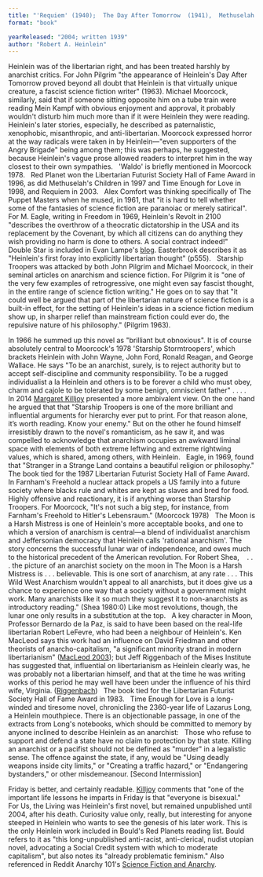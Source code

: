 ```yaml
---
title: "'Requiem' (1940);  The Day After Tomorrow  (1941),  Methuselah's Children   (1941/1958);   'Waldo' (1942); Red Planet   (1949); The Puppet  Masters   (1951); Revolt in 2100  (1953);  Double Star  (1956); Starship Troopers (1959); Stranger in a Strange Land   (1961); Farnham's Freehold (1964);  The Moon is a Harsh Mistress  (1966);  Time Enough for Love (1973); Friday (1982); For Us, the Living"
format: "book"

yearReleased: "2004; written 1939"
author: "Robert A. Heinlein"
---
```

Heinlein was of the libertarian right, and has been treated harshly by anarchist critics.  For John Pilgrim "the appearance of Heinlein's Day After Tomorrow  proved beyond all doubt that Heinlein is that virtually unique creature, a fascist science fiction writer" (1963). Michael Moorcock, similarly, said that if someone sitting opposite him on a tube train were reading Mein Kampf with obvious enjoyment and approval, it probably wouldn't disturb him much more than if it were Heinlein they were reading. Heinlein's later stories, especially, he described as paternalistic, xenophobic, misanthropic, and anti-libertarian. Moorcock  expressed horror at the way radicals were taken in by Heinlein—"even supporters  of the Angry Brigade" being among them; this was perhaps, he suggested, because  Heinlein's vague prose allowed readers to interpret him in the way closest to  their own sympathies.
 
'Waldo' is briefly mentioned in Moorcock  1978.
 
Red Planet won the Libertarian  Futurist Society Hall of Fame Award in 1996, as did Methuselah's Children  in 1997 and Time Enough for Love in 1998, and Requiem in 2003.
 
Alex Comfort was thinking specifically of  The Puppet Masters when he mused, in 1961, that "it is hard to tell whether  some of the fantasies of science fiction are paranoiac or merely satirical".
 
For M. Eagle, writing in Freedom in  1969, Heinlein's Revolt in 2100 "describes the overthrow of a  theocratic dictatorship in the USA and its replacement by the Covenant, by which  all citizens can do anything they wish providing no harm is done to others. A  social contract indeed!"
 
Double Star is included in Evan  Lampe's <a href="http://tashqueedagg.wordpress.com/2013/01/28/robert-a-heinlein-double-star-franchise-politics-and-the-virtues-of-empire/"> blog</a>. Easterbrook describes it as "Heinlein's first foray into explicitly  libertarian thought" (p555).
 
Starship Troopers was attacked by both  John Pilgrim and Michael Moorcock, in their seminal articles on anarchism and  science fiction. For Pilgrim it is "one of the very few examples of  retrogressive, one might even say fascist thought, in the entire range of  science fiction writing." He goes on to say that "it could well be argued that  part of the libertarian nature of science fiction is a built-in effect, for the  setting of Heinlein's ideas in a science fiction medium show up, in sharper  relief than mainstream fiction could ever do, the repulsive nature of his  philosophy." (Pilgrim 1963).

In 1966 he summed up this novel as "brilliant but  obnoxious". It is of course absolutely central to Moorcock's 1978 'Starship  Stormtroopers', which brackets Heinlein with John Wayne, John Ford, Ronald  Reagan, and George Wallace. He says "To be an anarchist, surely, is to reject  authority but to accept self-discipline and community responsibility. To be a  rugged individualist a la Heinlein and others is to be forever a child who must  obey, charm and cajole to be tolerated by some benign, omniscient father" . . .  .
 
In 2014 <a href="http://www.anarchogeekreview.com/books/starship-troopers-by-robert-heinlein"> Margaret Killjoy</a> presented a more ambivalent view. On the one hand he argued  that that "Starship Troopers is one of the more brilliant and  influential arguments for hierarchy ever put to print. For that reason alone,  it’s worth reading. Know your enemy." But on the other he found himself  irresistibly drawn to the novel's romanticism, as he saw it, and was compelled  to acknowledge that anarchism occupies an awkward liminal space with elements of  both extreme leftwing and extreme rightwing values, which is shared, among  others, with Heinlein.
 
Eagle, in 1969, found that "Stranger in a  Strange Land contains a beautiful religion or philosophy." The book tied  for the 1987 Libertarian Futurist Society Hall of Fame Award. In Farnham's Freehold a nuclear attack  propels a US family into a future society where blacks rule and whites are kept  as slaves and bred for food. Highly offensive and reactionary, it is if anything  worse than Starship Troopers. For Moorcock, "It's not such a big step, for  instance, from Farnham's Freehold to Hitler's Lebensraum." (Moorcock 1978)
 
The Moon is a Harsh Mistress is one of Heinlein's more acceptable books, and one to which a version of anarchism is central—a blend of individualist anarchism and Jeffersonian democracy that Heinlein calls 'rational anarchism'. The story concerns the successful lunar war of independence, and owes much to the historical precedent of the American revolution. For Robert Shea,
 
 . . . the picture of an anarchist society on the  moon in The Moon is a Harsh Mistress is . . . believable. This is one  sort of anarchism, at any rate . . . This Wild West Anarchism wouldn't  appeal to all anarchists, but it does give us a chance to experience one way  that a society without a government might work. Many anarchists like it so much  they suggest it to non-anarchists as introductory reading." (Shea 1980:0)
Like most revolutions, though, the lunar one only results in a substitution at the top.
 
A key character in Moon, Professor  Bernardo de la Paz, is said to have been based on the real-life libertarian  Robert LeFevre, who had been a neighbour of Heinlein's. Ken MacLeod says  this work had an influence on David Friedman and other theorists of  anarcho-capitalism, "a significant minority strand in modern libertarianism" (<a href="biblio.htm#Macleod 2003">MacLeod  2003</a>); but Jeff Riggenbach of the  Mises Institute has suggested that, influential on libertarianism as Heinlein  clearly was, he was probably not a libertarian himself, and that at the time he  was writing works of this period he may well have been under the influence of  his third wife, Virginia. (<a href="http://mises.org/daily/4428">Riggenbach</a>)
 
The book tied for the Libertarian Futurist Society Hall of Fame Award in 1983.
 
Time Enough for Love is a long-winded  and tiresome novel, chronicling the 2360-year life of Lazarus Long, a Heinlein  mouthpiece. There is an objectionable passage, in one of the extracts from  Long's notebooks, which should be committed to memory by anyone inclined to  describe Heinlein as an anarchist:
 
Those who refuse to support and defend a state have no  claim to protection by that state. Killing an anarchist or a pacifist should not  be defined as "murder" in a legalistic sense. The offence against the state, if  any, would be "Using deadly weapons inside city limits," or "Creating a traffic  hazard," or "Endangering bystanders," or other misdemeanour. [Second  Intermission]

Friday is better, and certainly  readable. <a href="http://www.anarchogeekreview.com/books/starship-troopers-by-robert-heinlein"> Killjoy</a> comments that "one of the important life lessons he imparts in Friday is that "everyone is bisexual."
 
For Us, the Living was Heinlein's first novel, but  remained unpublished until 2004, after his death. Curiosity value only, really,  but interesting for anyone steeped in Heinlein who wants to see the genesis of  his later work. This is the only Heinlein work included in Bould's  Red Planets reading list. Bould refers  to it as "this long-unpublished anti-racist, anti-clerical, nudist utopian  novel, advocating a Social Credit system with which to moderate capitalism", but  also notes its "already problematic feminism." Also referenced in Reddit Anarchy  101's <a href="https://www.reddit.com/r/Anarchy101/comments/1pte2t/science_fiction_and_anarchy/"> Science Fiction and Anarchy</a>.

